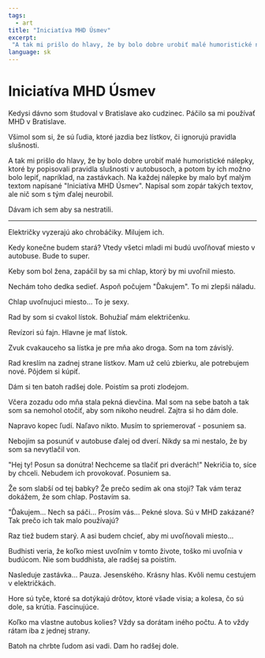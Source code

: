 ```yaml
---
tags:
  - art
title: "Iniciatíva MHD Úsmev"
excerpt: 
 "A tak mi prišlo do hlavy, že by bolo dobre urobiť malé humoristické nálepky, ktoré by popisovali pravidla slušnosti v autobusoch, a potom by ich možno bolo lepiť, napríklad, na zastávkach. " 
language: sk
---
```

# Iniciatíva MHD Úsmev

Kedysi dávno som študoval v Bratislave ako cudzinec. Páčilo sa mi používať MHD v Bratislave.

Všimol som si, že sú ľudia, ktoré jazdia bez lístkov, či ignorujú pravidla slušnosti.

A tak mi prišlo do hlavy, že by bolo dobre urobiť malé humoristické nálepky, ktoré by popisovali pravidla slušnosti v autobusoch, a potom by ich možno bolo lepiť, napríklad, na zastávkach. 
Na každej nálepke by malo byť malým textom napísané "Iniciatíva MHD Úsmev". 
Napísal som zopár takých textov, ale nič som s tým ďalej neurobil.

Dávam ich sem aby sa nestratili.

---

Električky vyzerajú ako chrobáčiky. Milujem ich.

Kedy konečne budem stará? 
Vtedy všetci mladi mi budú uvoľňovať miesto v autobuse.
Bude to super.

Keby som bol žena, zapáčil by sa mi chlap, ktorý by mi uvoľnil miesto.

Nechám toho dedka sedieť.
Aspoň počujem "Ďakujem".
To mi zlepši náladu.

Chlap uvoľnujuci miesto... To je sexy.

Rad by som si cvakol lístok.
Bohužiaľ mám električenku.

Revízori sú fajn.
Hlavne je mať lístok.

Zvuk cvakauceho sa lístka je pre mňa ako droga.
Som na tom závislý.

Rad kreslím na zadnej strane lístkov.
Mam už celú zbierku, ale potrebujem nové.
Pôjdem si kúpiť.

Dám si ten batoh radšej dole.
Poistím sa proti zlodejom.

Včera zozadu odo mňa stala pekná dievčina.
Mal som na sebe batoh a tak som sa nemohol otočiť, aby som nikoho neudrel.
Zajtra si ho dám dole.

Napravo kopec ľudí.
Naľavo nikto.
Musím to spriemerovať - posuniem sa.

Nebojím sa posunúť v autobuse ďalej od dverí.
Nikdy sa mi nestalo, že by som sa nevytlačil von.

"Hej ty! Posun sa donútra! Nechceme sa tlačiť pri dverách!"
Nekričia to, síce by chceli.
Nebudem ich provokovať. Posuniem sa.

Že som slabší od tej babky?
Že prečo sedím ak ona stojí?
Tak vám teraz dokážem, že som chlap.
Postavím sa.

"Ďakujem... Nech sa páči... Prosím vás...
Pekné slova. Sú v MHD zakázané?
Tak prečo ich tak malo používajú?

Raz tiež budem starý.
A asi budem chcieť, aby mi uvoľňovali miesto...

Budhisti veria, že koľko miest uvoľním v tomto živote, toško mi uvoľnia v budúcom.
Nie som buddhista, ale radšej sa poistím.

Nasleduje zastávka... Pauza. Jesenského. Krásny hlas.
Kvôli nemu cestujem v električkách.

Hore sú tyče, ktoré sa dotýkajú drôtov, ktoré všade visia; a kolesa, čo sú dole, sa krútia.
Fascinujúce.

Koľko ma vlastne autobus kolies?
Vždy sa dorátam iného počtu.
A to vždy rátam iba z jednej strany.

Batoh na chrbte ľudom asi vadi.
Dam ho radšej dole.
